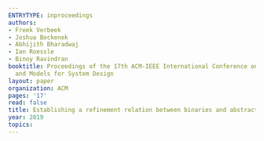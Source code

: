 ```yaml
---
ENTRYTYPE: inproceedings
authors:
- Freek Verbeek
- Joshua Bockenek
- Abhijith Bharadwaj
- Ian Roessle
- Binoy Ravindran
booktitle: Proceedings of the 17th ACM-IEEE International Conference on Formal Methods
  and Models for System Design
layout: paper
organization: ACM
pages: '17'
read: false
title: Establishing a refinement relation between binaries and abstract code
year: 2019
topics:
---
```

